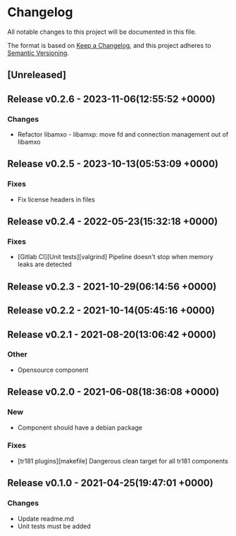 # Changelog

All notable changes to this project will be documented in this file.

The format is based on [Keep a Changelog](https://keepachangelog.com/en/1.0.0/),
and this project adheres to [Semantic Versioning](https://semver.org/spec/v2.0.0.html).

## [Unreleased]


## Release v0.2.6 - 2023-11-06(12:55:52 +0000)

### Changes

- Refactor libamxo - libamxp: move fd and connection management out of libamxo

## Release v0.2.5 - 2023-10-13(05:53:09 +0000)

### Fixes

- Fix license headers in files

## Release v0.2.4 - 2022-05-23(15:32:18 +0000)

### Fixes

- [Gitlab CI][Unit tests][valgrind] Pipeline doesn't stop when memory leaks are detected

## Release v0.2.3 - 2021-10-29(06:14:56 +0000)

## Release v0.2.2 - 2021-10-14(05:45:16 +0000)

## Release v0.2.1 - 2021-08-20(13:06:42 +0000)

### Other

- Opensource component

## Release v0.2.0 - 2021-06-08(18:36:08 +0000)

### New

- Component should have a debian package

### Fixes

- [tr181 plugins][makefile] Dangerous clean target for all tr181 components

## Release v0.1.0 - 2021-04-25(19:47:01 +0000)

### Changes

- Update readme.md
- Unit tests must be added

